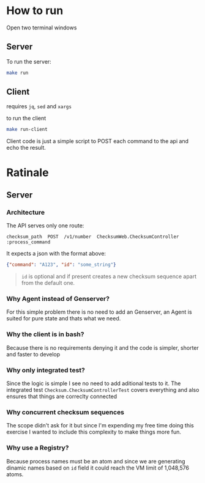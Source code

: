 # How to run

Open two terminal windows

## Server
To run the server:
```sh
make run
```

## Client
requires `jq`, `sed` and `xargs`

to run the client 
```sh
make run-client
```

Client code is just a simple script to POST each command to the api and echo the result.

# Ratinale

## Server

### Architecture

The API serves only one route:
```
checksum_path  POST  /v1/number  ChecksumWeb.ChecksumController :process_command
```

It expects a json with the format above:
```json
{"command": "A123", "id": "some_string"}
```

> `id` is optional and if present creates a new checksum sequence apart from the default one.

### Why Agent instead of Genserver?
For this simple problem there is no need to add an Genserver, an Agent is suited for pure state and thats what we need.

### Why the client is in bash?
Because there is no requirements denying it and the code is simpler, shorter and faster to develop

### Why only integrated test?
Since the logic is simple I see no need to add aditional tests to it. The integrated test `Checksum.ChecksumControllerTest` covers everything and also ensures that things are correclty connected

### Why concurrent checksum sequences
The scope didn't ask for it but since I'm expending my free time doing this exercise I wanted to include this complexity to make things more fun.

### Why use a Registry?
Because process names must be an atom and since we are generating dinamic names based on `id` field it could reach the VM limit of 1,048,576 atoms.
